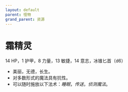 ```yaml
---
layout: default
parent: 怪物
grand_parent: 资源
---
```


# 霜精灵

14 HP，1 护甲，8 力量，13 敏捷，14 意志，冰锥匕首（d6）

- 美丽，无德，长生。
- 对多数形式的魔法具有抗性。
- 可以随时施放以下法术：*睡眠*，*传送*，*侦测魔法*。
